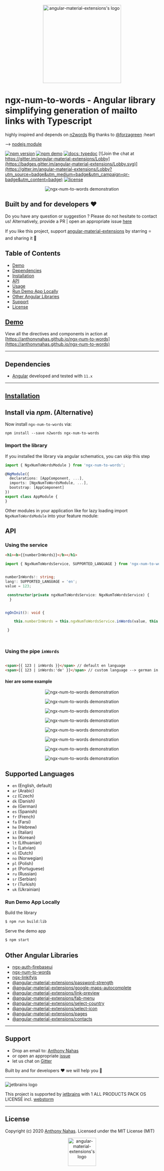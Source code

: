 <p align="center">
  <img alt="angular-material-extensions's logo"
   height="256px" width="256px" style="text-align: center;" 
   src="https://cdn.jsdelivr.net/gh/anthonynahas/ngx-num-to-words@master/assets/angular-material-extensions-logo.svg">
</p>

# ngx-num-to-words - Angular library simplifying generation of mailto links with Typescript

highly inspired and depends on [n2words](https://github.com/forzagreen/n2words)
Big thanks to [@forzagreen](https://github.com/forzagreen) :heart

--> [nodejs module](https://www.npmjs.com/package/n2words) 

[![npm version](https://badge.fury.io/js/ngx-num-to-words.svg)](https://badge.fury.io/js/ngx-num-to-words)
[![npm demo](https://img.shields.io/badge/demo-online-ed1c46.svg)](https://anthonynahas.github.io/ngx-num-to-words)
[![docs: typedoc](https://img.shields.io/badge/docs-typedoc-4D0080.svg)](https://anthonynahas.github.io/ngx-num-to-words/doc/index.html)
[![Join the chat at https://gitter.im/angular-material-extensions/Lobby](https://badges.gitter.im/angular-material-extensions/Lobby.svg)](https://gitter.im/angular-material-extensions/Lobby?utm_source=badge&utm_medium=badge&utm_campaign=pr-badge&utm_content=badge)
[![license](https://img.shields.io/github/license/anthonynahas/ngx-num-to-words.svg?style=flat-square)](https://github.com/AnthonyNahas/ngx-num-to-words/blob/master/LICENSE)


<p align="center">
  <img alt="ngx-num-to-words demonstration" style="text-align: center;"
   src="https://raw.githubusercontent.com/anthonynahas/ngx-num-to-words/HEAD/assets/e1.gif">
</p>



## Built by and for developers :heart:
Do you have any question or suggestion ? Please do not hesitate to contact us!
Alternatively, provide a PR | open an appropriate issue [here](https://github.com/angular-material-extensions/ngx-num-to-words/issues)

If you like this project, support [angular-material-extensions](https://github.com/angular-material-extensions) 
by starring :star: and sharing it :loudspeaker:

## Table of Contents
- [Demo](#demo)
- [Dependencies](#dependencies)
- [Installation](#installation)
- [API](#api)
- [Usage](#usage)
- [Run Demo App Locally](#run-demo-app-locally)
- [Other Angular Libraries](#other-angular-libraries)
- [Support](#support)
- [License](#license)

<a name="demo"/>

## [Demo](https://anthonynahas.github.io/ngx-num-to-words)

View all the directives and components in action at [https://anthonynahas.github.io/ngx-num-to-words](https://anthonynahas.github.io/ngx-num-to-words)

---

<a name="dependencies"/>

## Dependencies
* [Angular](https://angular.io) developed and tested with `11.x`

---

<a name="installation"/>

##  [Installation](https://anthonynahas.github.io/ngx-num-to-words/getting-started)


##  Install via *npm*. (Alternative) 

Now install `ngx-num-to-words` via:
```shell
npm install --save n2words ngx-num-to-words 
```


### Import the library

If you installed the library via angular schematics, you can skip this step


```typescript
import { NgxNumToWordsModule } from 'ngx-num-to-words'; 

@NgModule({
  declarations: [AppComponent, ...],
  imports: [NgxNumToWordsModule, ...],  
  bootstrap: [AppComponent]
})
export class AppModule {
}
```

Other modules in your application like for lazy loading import ` NgxNumToWordsModule ` into your feature module:


<a name="api"/>

## API


<a name="usage"/>

### Using the service

```html
<h1><b>{{numberInWords}}</b></h1>
```

```typescript
import { NgxNumToWordsService, SUPPORTED_LANGUAGE } from 'ngx-num-to-words';


numberInWords!: string;
lang!: SUPPORTED_LANGUAGE = 'en';
value = 123;

 constructor(private ngxNumToWordsService: NgxNumToWordsService) {
  }


ngOnInit(): void {

    this.numberInWords = this.ngxNumToWordsService.inWords(value, this.lang);

 }




```


### Using the pipe `inWords`


```html

<span>{{ 123 | inWords }}</span> // default en language
<span>{{ 123 | inWords:'de' }}</span> // custom language --> german in this case

```

#### hier are some example

<p align="center">
  <img alt="ngx-num-to-words demonstration" style="text-align: center;"
   src="https://raw.githubusercontent.com/anthonynahas/ngx-num-to-words/HEAD/assets/en.png">
</p>

<p align="center">
  <img alt="ngx-num-to-words demonstration" style="text-align: center;"
   src="https://raw.githubusercontent.com/anthonynahas/ngx-num-to-words/HEAD/assets/ar.png">
</p>


<p align="center">
  <img alt="ngx-num-to-words demonstration" style="text-align: center;"
   src="https://raw.githubusercontent.com/anthonynahas/ngx-num-to-words/HEAD/assets/de.png">
</p>

<p align="center">
  <img alt="ngx-num-to-words demonstration" style="text-align: center;"
   src="https://raw.githubusercontent.com/anthonynahas/ngx-num-to-words/HEAD/assets/es.png">
</p>

<p align="center">
  <img alt="ngx-num-to-words demonstration" style="text-align: center;"
   src="https://raw.githubusercontent.com/anthonynahas/ngx-num-to-words/HEAD/assets/fr.png">
</p>

<p align="center">
  <img alt="ngx-num-to-words demonstration" style="text-align: center;"
   src="https://raw.githubusercontent.com/anthonynahas/ngx-num-to-words/HEAD/assets/ko.png">
</p>

<p align="center">
  <img alt="ngx-num-to-words demonstration" style="text-align: center;"
   src="https://raw.githubusercontent.com/anthonynahas/ngx-num-to-words/HEAD/assets/ukr.png">
</p>

<p align="center">
  <img alt="ngx-num-to-words demonstration" style="text-align: center;"
   src="https://raw.githubusercontent.com/anthonynahas/ngx-num-to-words/HEAD/assets/tr.png">
</p>

## Supported Languages

- `en` (English, default)
- `ar` (Arabic)
- `cz` (Czech)
- `dk` (Danish)
- `de` (German)
- `es` (Spanish)
- `fr` (French)
- `fa` (Farsi)
- `he` (Hebrew)
- `it` (Italian)
- `ko` (Korean)
- `lt` (Lithuanian)
- `lv` (Latvian)
- `nl` (Dutch)
- `no` (Norwegian)
- `pl` (Polish)
- `pt` (Portuguese)
- `ru` (Russian)
- `sr` (Serbian)
- `tr` (Turkish)
- `uk` (Ukrainian)


<a name="run-demo-app-locally"/>

###  Run Demo App Locally

Build the library

```bash
$ npm run build:lib
```

Serve the demo app

```bash
$ npm start
```



## Other Angular Libraries
- [ngx-auth-firebaseui](https://github.com/AnthonyNahas/ngx-auth-firebaseui)
- [ngx-num-to-words](https://github.com/AnthonyNahas/ngx-num-to-words)
- [ngx-linkifyjs](https://github.com/AnthonyNahas/ngx-linkifyjs)
- [@angular-material-extensions/password-strength](https://github.com/angular-material-extensions/password-strength)
- [@angular-material-extensions/google-maps-autocomplete](https://github.com/angular-material-extensions/google-maps-autocomplete)
- [@angular-material-extensions/link-preview](https://github.com/angular-material-extensions/link-preview)
- [@angular-material-extensions/fab-menu](https://github.com/angular-material-extensions/fab-menu)
- [@angular-material-extensions/select-country](https://github.com/angular-material-extensions/select-country)
- [@angular-material-extensions/select-icon](https://github.com/angular-material-extensions/select-icon)
- [@angular-material-extensions/pages](https://github.com/angular-material-extensions/pages)
- [@angular-material-extensions/contacts](https://github.com/angular-material-extensions/contacts)
---

<a name="support"/>

## Support
+ Drop an email to: [Anthony Nahas](mailto:anthony.na@hotmail.de)
+ or open an appropriate [issue](https://github.com/angular-material-extensions/ngx-num-to-words/issues)
+ let us chat on [Gitter](https://gitter.im/angular-material-extensions/Lobby)
 
 Built by and for developers :heart: we will help you :punch:

---

![jetbrains logo](https://raw.githubusercontent.com/anthonynahas/ngx-num-to-words/HEAD/assets/jetbrains-variant-4_logos/jetbrains-variant-4.png)

This project is supported by [jetbrains](https://www.jetbrains.com/) with 1 ALL PRODUCTS PACK OS LICENSE incl. [webstorm](https://www.jetbrains.com/webstorm)

---

<a name="license"/>

## License

Copyright (c) 2020 [Anthony Nahas](https://github.com/AnthonyNahas). Licensed under the MIT License (MIT) <p align="center">
                                                                                                            <img alt="angular-material-extensions's logo"
                                                                                                             height="92px" width="92px" style="text-align: center;" 
                                                                                                             src="https://cdn.jsdelivr.net/gh/anthonynahas/ngx-num-to-words@master/assets/badge_made-in-germany.svg">
                                                                                                          </p>

